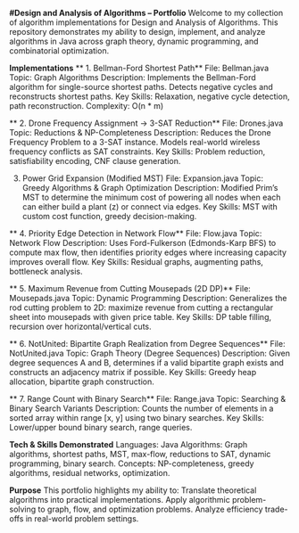 **#Design and Analysis of Algorithms – Portfolio**
Welcome to my collection of algorithm implementations for Design and Analysis of Algorithms.
This repository demonstrates my ability to design, implement, and analyze algorithms in Java across graph theory, dynamic programming, and combinatorial optimization.

**Implementations**
** 1. Bellman-Ford Shortest Path**
File: Bellman.java
Topic: Graph Algorithms
Description: Implements the Bellman-Ford algorithm for single-source shortest paths. Detects negative cycles and reconstructs shortest paths.
Key Skills: Relaxation, negative cycle detection, path reconstruction.
Complexity: O(n * m)

** 2. Drone Frequency Assignment → 3-SAT Reduction**
File: Drones.java
Topic: Reductions & NP-Completeness
Description: Reduces the Drone Frequency Problem to a 3-SAT instance. Models real-world wireless frequency conflicts as SAT constraints.
Key Skills: Problem reduction, satisfiability encoding, CNF clause generation.

 3. Power Grid Expansion (Modified MST)
File: Expansion.java
Topic: Greedy Algorithms & Graph Optimization
Description: Modified Prim’s MST to determine the minimum cost of powering all nodes when each can either build a plant (z) or connect via edges.
Key Skills: MST with custom cost function, greedy decision-making.

** 4. Priority Edge Detection in Network Flow**
File: Flow.java
Topic: Network Flow
Description: Uses Ford-Fulkerson (Edmonds-Karp BFS) to compute max flow, then identifies priority edges where increasing capacity improves overall flow.
Key Skills: Residual graphs, augmenting paths, bottleneck analysis.

** 5. Maximum Revenue from Cutting Mousepads (2D DP)**
File: Mousepads.java
Topic: Dynamic Programming
Description: Generalizes the rod cutting problem to 2D: maximize revenue from cutting a rectangular sheet into mousepads with given price table.
Key Skills: DP table filling, recursion over horizontal/vertical cuts.

** 6. NotUnited: Bipartite Graph Realization from Degree Sequences**
File: NotUnited.java
Topic: Graph Theory (Degree Sequences)
Description: Given degree sequences A and B, determines if a valid bipartite graph exists and constructs an adjacency matrix if possible.
Key Skills: Greedy heap allocation, bipartite graph construction.

** 7. Range Count with Binary Search**
File: Range.java
Topic: Searching & Binary Search Variants
Description: Counts the number of elements in a sorted array within range [x, y] using two binary searches.
Key Skills: Lower/upper bound binary search, range queries.


**Tech & Skills Demonstrated**
Languages: Java
Algorithms: Graph algorithms, shortest paths, MST, max-flow, reductions to SAT, dynamic programming, binary search.
Concepts: NP-completeness, greedy algorithms, residual networks, optimization.

**Purpose**
This portfolio highlights my ability to:
Translate theoretical algorithms into practical implementations.
Apply algorithmic problem-solving to graph, flow, and optimization problems.
Analyze efficiency trade-offs in real-world problem settings.
